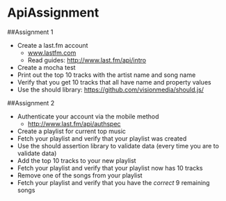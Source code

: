 ApiAssignment
=============

##Assignment 1
* Create a last.fm account
  * www.lastfm.com 
  * Read guides: http://www.last.fm/api/intro
* Create a mocha test
* Print out the top 10 tracks with the artist name and song name
* Verify that you get 10 tracks that all have name and property values
 * Use the should library: https://github.com/visionmedia/should.js/ 

##Assignment 2
* Authenticate your account via the mobile method
  * http://www.last.fm/api/authspec
* Create a playlist for current top music
* Fetch your playlist and verify that your playlist was created
 * Use the should assertion library to validate data (every time you are to validate data)
* Add the top 10 tracks to your new playlist
* Fetch your playlist and verify that your playlist now has 10 tracks
* Remove one of the songs from your playlist
* Fetch your playlist and verify that you have the *correct* 9 remaining songs
 
